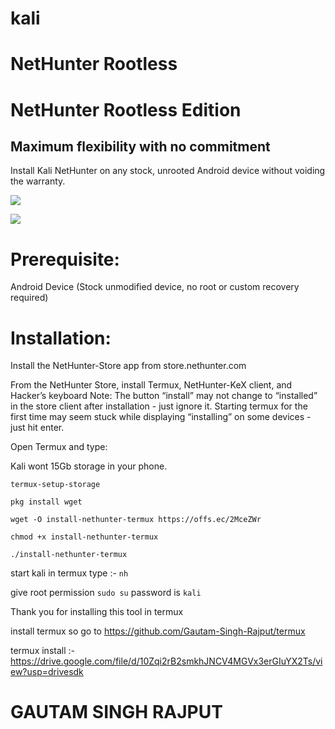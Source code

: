 # kali

# NetHunter Rootless

# NetHunter Rootless Edition

## Maximum flexibility with no commitment

Install Kali NetHunter on any stock, unrooted Android device without voiding the warranty.

![](https://www.kali.org/docs/nethunter/nethunter-rootless/010-NH-Rootless-Installation_Start_s.png)

![](https://www.kali.org/docs/nethunter/nethunter-rootless/020-NH-Rootless-KeX_s.png)

# Prerequisite:

Android Device (Stock unmodified device, no root or custom recovery required)

# Installation:

Install the NetHunter-Store app from store.nethunter.com

From the NetHunter Store, install Termux, NetHunter-KeX client, and Hacker’s keyboard Note: The button “install” may not change to “installed” in the store client after installation - just ignore it. Starting termux for the first time may seem stuck while displaying “installing” on some devices - just hit enter.

Open Termux and type: 

Kali wont 15Gb storage in your phone.

`termux-setup-storage`

`pkg install wget`

`wget -O install-nethunter-termux https://offs.ec/2MceZWr`

`chmod +x install-nethunter-termux`

`./install-nethunter-termux`

start kali in termux type :- `nh`

give root permission `sudo su` password is `kali`


Thank you for installing this tool in termux




install termux so go to https://github.com/Gautam-Singh-Rajput/termux


 termux install :- https://drive.google.com/file/d/10Zqi2rB2smkhJNCV4MGVx3erGIuYX2Ts/view?usp=drivesdk







# GAUTAM SINGH RAJPUT









